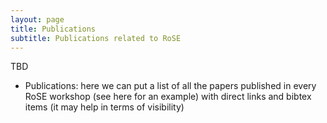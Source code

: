 ```yaml
---
layout: page
title: Publications
subtitle: Publications related to RoSE
---
```


TBD

- Publications: here we can put a list of all the papers published in every RoSE workshop (see here for an example) with direct links and bibtex items (it may help in terms of visibility)

